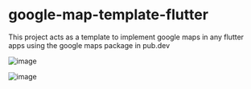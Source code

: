 # google-map-template-flutter

This project acts as a template to implement google maps in any flutter apps using the google maps package in pub.dev

![image](https://user-images.githubusercontent.com/36519974/166877305-a1d21699-160b-422c-a740-8930333f5f19.png)

![image](https://user-images.githubusercontent.com/36519974/166877410-94df92a6-93d5-4615-b722-6b7b5f7e7865.png)
